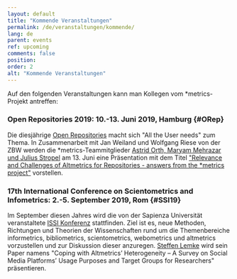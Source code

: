 ```yaml
---
layout: default
title: "Kommende Veranstaltungen"
permalink: /de/veranstaltungen/kommende/
lang: de
parent: events
ref: upcoming
comments: false
position:
order: 2
alt: "Kommende Veranstaltungen"
---
```

<!-- Start editing content here-->

Auf den folgenden Veranstaltungen kann man Kollegen vom \*metrics-Projekt antreffen:

###   Open Repositories 2019: 10.-13. Juni 2019, Hamburg {#ORep}  
  
Die diesjährige [Open Repositories](https://or2019.blogs.uni-hamburg.de/) macht sich "All the User needs" zum Thema. 
In Zusammenarbeit mit Jan Weiland und Wolfgang Riese von der ZBW werden die \*metrics-Teammitglieder [Astrid Orth, Maryam Mehrazar und Julius Stropel](https://metrics-project.net/de/uber_uns/team/) am 13. Juni eine Präsentation mit dem Titel ["Relevance and Challenges of Altmetrics for Repositories - answers from the \*metrics project"](https://www.conftool.net/or2019/index.php?page=browseSessions&form_room=1) vorstellen.
  
###   17th International Conference on Scientometrics and Infometrics: 2.-5. September 2019, Rom {#SSI19}
  
Im September diesen Jahres wird die von der Sapienza Universität veranstaltete [ISSI Konferenz](https://www.issi2019.org/) stattfinden. Ziel ist es, neue Methoden, Richtungen und Theorien der Wissenschaften rund um die Themenbereiche informetrics, bibliometrics, scientometrics, webometrics und altmetrics vorzustellen und zur Diskussion dieser anzuregen. [Steffen Lemke](https://metrics-project.net/de/uber_uns/team/) wird sein Paper namens "Coping with Altmetrics’ Heterogeneity – A Survey on Social Media Platforms’ Usage Purposes and Target Groups for Researchers" präsentieren.  
  

